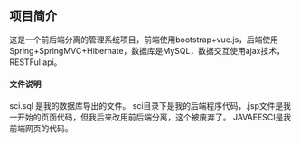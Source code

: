 ## 项目简介
这是一个前后端分离的管理系统项目，前端使用bootstrap+vue.js，后端使用Spring+SpringMVC+Hibernate，数据库是MySQL，数据交互使用ajax技术，RESTFul api。

#### 文件说明
sci.sql 是我的数据库导出的文件。
sci目录下是我的后端程序代码，.jsp文件是我一开始的页面代码，但我后来改用前后端分离，这个被废弃了。
JAVAEESCI是我前端网页的代码。